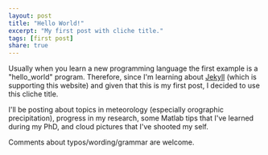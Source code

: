 ```yaml
---
layout: post
title: "Hello World!"
excerpt: "My first post with cliche title."
tags: [first post]
share: true
---
```


Usually when you learn a new programming language the first example is a "hello_world" program. Therefore, since I'm learning about [Jekyll](http://jekyllrb.com) (which is supporting this website) and given that this is my first post, I decided to use this cliche title.

I'll be posting about topics in meteorology (especially orographic precipitation), progress in my research, some Matlab tips that I've learned during my PhD, and cloud pictures that I've shooted my self.

Comments about typos/wording/grammar are welcome.

